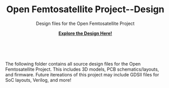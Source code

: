 <p align="center">
    <h1 align="center">Open Femtosatellite Project--Design</h1>
    <p align="center">Design files for the Open Femtosatellite Project</p>
    <p align="center"><strong><a href="https://femtosat.marvinlin.space/src/physicalDesign/design-premise.html">Explore the Design Here!</a></strong></p>
    <br><br><br>
</p>

The following folder contains all source design files for the Open Femtosatellite Project. This includes 3D models, PCB schematics/layouts, and firmware. Future itereations of this project may include GDSII files for SoC layouts, Verilog, and more!

